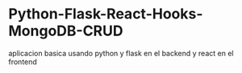 # Python-Flask-React-Hooks-MongoDB-CRUD
aplicacion basica usando python y flask en el backend y react en el frontend 
